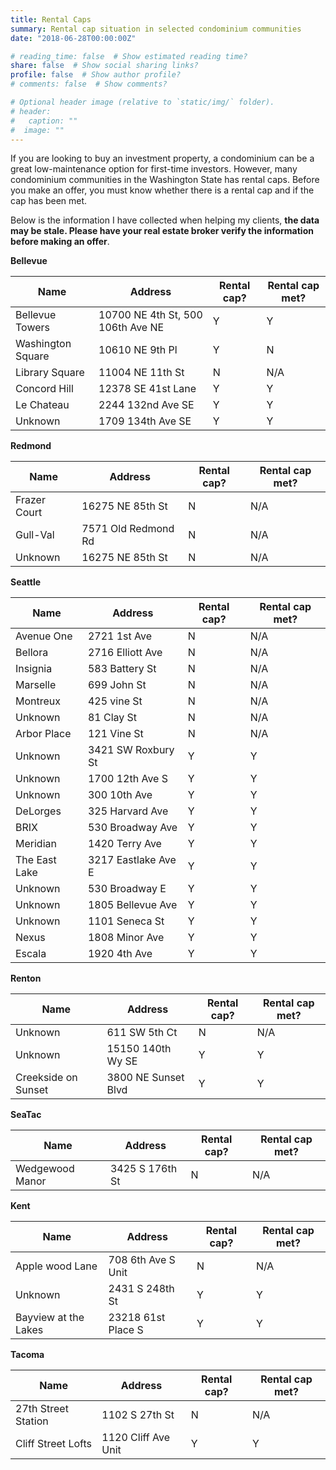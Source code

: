 ```yaml
---
title: Rental Caps
summary: Rental cap situation in selected condominium communities
date: "2018-06-28T00:00:00Z"

# reading_time: false  # Show estimated reading time?
share: false  # Show social sharing links?
profile: false  # Show author profile?
# comments: false  # Show comments?

# Optional header image (relative to `static/img/` folder).
# header:
#   caption: ""
#  image: ""
---
```


If you are looking to buy an investment property, a condominium can be a great low-maintenance option for first-time investors. However, many condominium communities in the Washington State has rental caps. Before you make an offer, you must know whether there is a rental cap and if the cap has been met.

Below is the information I have collected when helping my clients, **the data may be stale. Please have your real estate broker verify the information before making an offer**. 

**Bellevue**

| Name | Address | Rental cap? | Rental cap met? |
|-------------|---------|-----------------|-------------------|
| Bellevue Towers | 10700 NE 4th St, 500 106th Ave NE | Y | Y |
| Washington Square | 10610 NE 9th Pl | Y | N |
| Library Square | 11004 NE 11th St | N | N/A |
| Concord Hill | 12378 SE 41st Lane | Y | Y |
| Le Chateau | 2244 132nd Ave SE | Y | Y |
| Unknown | 1709 134th Ave SE | Y | Y |

**Redmond**

| Name | Address | Rental cap? | Rental cap met? |
|-------------|---------|-----------------|-------------------|
| Frazer Court | 16275 NE 85th St | N | N/A |
| Gull-Val | 7571 Old Redmond Rd | N | N/A |
| Unknown | 16275 NE 85th St | N | N/A |

**Seattle**

| Name | Address | Rental cap? | Rental cap met? |
|-------------|---------|-----------------|-------------------|
| Avenue One | 2721 1st Ave | N | N/A |
| Bellora | 2716 Elliott Ave | N | N/A |
| Insignia | 583 Battery St | N | N/A |
| Marselle | 699 John St | N | N/A |
| Montreux | 425 vine St | N | N/A |
| Unknown | 81 Clay St | N | N/A |
| Arbor Place | 121 Vine St | N | N/A |
| Unknown | 3421 SW Roxbury St | Y | Y |
| Unknown | 1700 12th Ave S | Y | Y |
| Unknown | 300 10th Ave  | Y | Y |
| DeLorges | 325 Harvard Ave | Y | Y |
| BRIX | 530 Broadway Ave | Y | Y |
| Meridian | 1420 Terry Ave | Y | Y |
| The East Lake | 3217 Eastlake Ave E | Y | Y |
| Unknown | 530 Broadway E | Y | Y |
| Unknown | 1805 Bellevue Ave | Y | Y |
| Unknown | 1101 Seneca St | Y | Y |
| Nexus | 1808 Minor Ave | Y | Y |
| Escala | 1920 4th Ave | Y | Y |

**Renton**

| Name | Address | Rental cap? | Rental cap met? |
|-------------|---------|-----------------|-------------------|
| Unknown | 611 SW 5th Ct  | N | N/A |
| Unknown | 15150 140th Wy SE  | Y | Y |
| Creekside on Sunset | 3800 NE Sunset Blvd | Y | Y |

**SeaTac**

| Name | Address | Rental cap? | Rental cap met? |
|-------------|---------|-----------------|-------------------|
| Wedgewood Manor | 3425 S 176th St | N | N/A |

**Kent**

| Name | Address | Rental cap? | Rental cap met? |
|-------------|---------|-----------------|-------------------|
| Apple wood Lane | 708 6th Ave S Unit | N | N/A |
| Unknown | 2431 S 248th St  | Y | Y |
| Bayview at the Lakes  | 23218 61st Place S  | Y | Y |

**Tacoma**

| Name | Address | Rental cap? | Rental cap met? |
|-------------|---------|-----------------|-------------------|
| 27th Street Station | 1102 S 27th St | N | N/A |
| Cliff Street Lofts | 1120 Cliff Ave Unit| Y | Y |